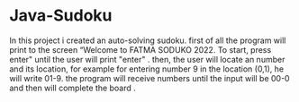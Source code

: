 # Java-Sudoku
In this project i created an auto-solving sudoku.
first of all the program will print to the screen “Welcome to FATMA SODUKO 2022. To start, press enter" until the user will print "enter" .
then, the user will locate an number and its location, for example for entering number 9 in the location (0,1), he will write 01-9.
the program will receive numbers until the input will be 00-0 and then will complete the board .
